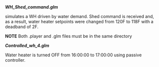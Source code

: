 ***WH_Shed_command.glm***

simulates a WH driven by water demand. Shed command is received and, as a result, water heater setpoints were changed from 120F to 118F with a deadband of 2F.

**NOTE**
Both .player and .glm files must be in the same directory

***Controlled_wh_4.glm***

Water heater is turned OFF from 16:00:00 to 17:00:00 using passive controller.
